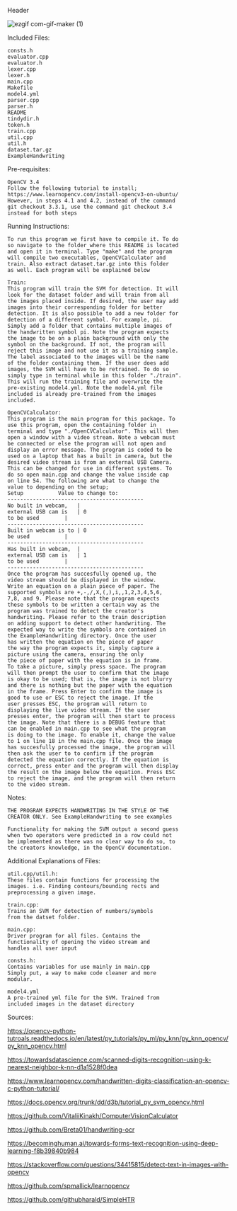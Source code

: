 Header


![ezgif com-gif-maker (1)](https://user-images.githubusercontent.com/43446567/55688118-6177f880-5932-11e9-8213-31059d8cdaa5.gif)

Included Files:

	consts.h
	evaluator.cpp
	evaluator.h
	lexer.cpp
	lexer.h
	main.cpp
	Makefile
	model4.yml
	parser.cpp
	parser.h
	README
	tindydir.h
	token.h
	train.cpp
	util.cpp
	util.h
	dataset.tar.gz
	ExampleHandwriting
	
Pre-requisites:

	OpenCV 3.4
	Follow the following tutorial to install;
	https://www.learnopencv.com/install-opencv3-on-ubuntu/
	However, in steps 4.1 and 4.2, instead of the command
	git checkout 3.3.1, use the command git checkout 3.4
	instead for both steps
	

Running Instructions:

	To run this program we first have to compile it. To do
	so navigate to the folder where this README is located
	and open it in terminal. Type "make" and the program
	will compile two executables, OpenCVCalculator and 
	train. Also extract dataset.tar.gz into this folder 
	as well. Each program will be explained below

	Train:
	This program will train the SVM for detection. It will
	look for the dataset folder and will train from all
	the images placed inside. If desired, the user may add
	images into their corresponding folder for better 
	detection. It is also possible to add a new folder for
	detection of a different symbol. For example, pi. 
	Simply add a folder that contains multiple images of
	the handwritten symbol pi. Note the program expects 
	the image to be on a plain background with only the 
	symbol on the background. If not, the program will 
	reject this image and not use it as a training sample.
	The label associated to the images will be the name 
	of the folder containing them. If the user does add
	images, the SVM will have to be retrained. To do so
	simply type in terminal while in this folder "./train".
	This will run the training file and overwrite the 
	pre-existing model4.yml. Note the model4.yml file 
	included is already pre-trained from the images 
	included.

	OpenCVCalculator:
	This program is the main program for this package. To
	use this program, open the containing folder in 
	terminal and type "./OpenCVCalculator". This will then
	open a window with a video stream. Note a webcam must
	be connected or else the program will not open and
	display an error message. The program is coded to be
	used on a laptop that has a built in camera, but the
	desired video stream is from an external USB Camera.
	This can be changed for use in different systems. To
	do so open main.cpp and change the value inside cap
	on line 54. The following are what to change the
	value to depending on the setup;
	Setup     		Value to change to:
	-------------------------------------------
	No built in webcam,   |
	external USB cam is   | 0
	to be used	      |
	-------------------------------------------
	Built in webcam is to | 0
	be used		      |
	-------------------------------------------
	Has built in webcam,  |
	external USB cam is   | 1
	to be used	      |
	-------------------------------------------
	Once the program has succesfully opened up, the 
	video stream should be displayed in the window.
	Write an equation on a plain piece of paper. The
	supported symbols are +,-,/,X,(,),i,,1,2,3,4,5,6,
	7,8, and 9. Please note that the program expects
	these symbols to be written a certain way as the
	program was trained to detect the creator's 
	handwriting. Please refer to the train description
	on adding support to detect other handwriting. The
	expected way to write the symbols are contained in
	the ExampleHandwriting directory. Once the user
	has written the equation on the piece of paper
	the way the program expects it, simply capture a
	picture using the camera, ensuring the only
	the piece of paper with the equation is in frame.
	To take a picture, simply press space. The program
	will then prompt the user to confirm that the image
	is okay to be used; that is, the image is not blurry
	and there is nothing but the paper with the equation
	in the frame. Press Enter to confirm the image is 
	good to use or ESC to reject the image. If the
	user presses ESC, the program will return to
	displaying the live video stream. If the user 
	presses enter, the program will then start to process
	the image. Note that there is a DEBUG feature that
	can be enabled in main.cpp to see what the program
	is doing to the image. To enable it, change the value
	to 1 on line 18 in the main.cpp file. Once the image
	has succesfully processed the image, the program will
	then ask the user to to confirm if the program 
	detected the equation correctly. If the equation is
	correct, press enter and the program will then display
	the result on the image below the equation. Press ESC
	to reject the image, and the program will then return
	to the video stream.



Notes:

	THE PROGRAM EXPECTS HANDWRITING IN THE STYLE OF THE 
	CREATOR ONLY. See ExampleHandwriting to see examples

	Functionality for making the SVM output a second guess
	when two operators were predicted in a row could not
	be implemented as there was no clear way to do so, to
	the creators knowledge, in the OpenCV documentation.

Additional Explanations of Files:

	util.cpp/util.h:
	These files contain functions for processing the 
	images. i.e. Finding contours/bounding rects and
	preprocessing a given image.

	train.cpp:
	Trains an SVM for detection of numbers/symbols
	from the datset folder.

	main.cpp:
	Driver program for all files. Contains the 
	functionality of opening the video stream and
	handles all user input

	consts.h:
	Contains variables for use mainly in main.cpp
	Simply put, a way to make code cleaner and more
	modular.

	model4.yml
	A pre-trained yml file for the SVM. Trained from
	included images in the dataset directory



Sources:

https://opencv-python-tutroals.readthedocs.io/en/latest/py_tutorials/py_ml/py_knn/py_knn_opencv/py_knn_opencv.html

https://towardsdatascience.com/scanned-digits-recognition-using-k-nearest-neighbor-k-nn-d1a1528f0dea

https://www.learnopencv.com/handwritten-digits-classification-an-opencv-c-python-tutorial/

https://docs.opencv.org/trunk/dd/d3b/tutorial_py_svm_opencv.html

https://github.com/VitaliiKinakh/ComputerVisionCalculator

https://github.com/Breta01/handwriting-ocr

https://becominghuman.ai/towards-forms-text-recognition-using-deep-learning-f8b39840b984

https://stackoverflow.com/questions/34415815/detect-text-in-images-with-opencv

https://github.com/spmallick/learnopencv

https://github.com/githubharald/SimpleHTR
